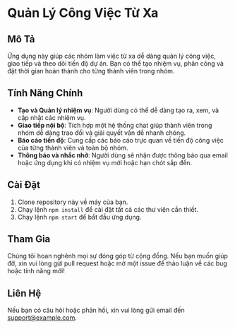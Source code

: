 # Quản Lý Công Việc Từ Xa

## Mô Tả
Ứng dụng này giúp các nhóm làm việc từ xa dễ dàng quản lý công việc, giao tiếp và theo dõi tiến độ dự án. Bạn có thể tạo nhiệm vụ, phân công và đặt thời gian hoàn thành cho từng thành viên trong nhóm.

## Tính Năng Chính
- **Tạo và Quản lý nhiệm vụ**: Người dùng có thể dễ dàng tạo ra, xem, và cập nhật các nhiệm vụ.
- **Giao tiếp nội bộ**: Tích hợp một hệ thống chat giúp thành viên trong nhóm dễ dàng trao đổi và giải quyết vấn đề nhanh chóng.
- **Báo cáo tiến độ**: Cung cấp các báo cáo trực quan về tiến độ công việc của từng thành viên và toàn bộ nhóm.
- **Thông báo và nhắc nhở**: Người dùng sẽ nhận được thông báo qua email hoặc ứng dụng khi có nhiệm vụ mới hoặc hạn chót sắp đến.

## Cài Đặt
1. Clone repository này về máy của bạn.
2. Chạy lệnh `npm install` để cài đặt tất cả các thư viện cần thiết.
3. Chạy lệnh `npm start` để bắt đầu ứng dụng.

## Tham Gia
Chúng tôi hoan nghênh mọi sự đóng góp từ cộng đồng. Nếu bạn muốn giúp đỡ, xin vui lòng gửi pull request hoặc mở một issue để thảo luận về các bug hoặc tính năng mới!

## Liên Hệ
Nếu bạn có câu hỏi hoặc phản hồi, xin vui lòng gửi email đến [support@example.com](mailto:support@example.com).
